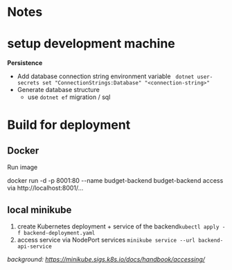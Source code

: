 # Notes

# setup development machine 

**Persistence**
- Add database connection string environment variable
` dotnet user-secrets set "ConnectionStrings:Database" "<connection-string>"`
- Generate database structure 
  - use `dotnet ef` migration / sql


# Build for deployment

## Docker

Run image

 docker run -d -p 8001:80 --name budget-backend budget-backend
 access via http://localhost:8001/...

 ## local minikube

1. create Kubernetes deployment + service of the backend`kubectl apply -f backend-deployment.yaml` 
2. access service via NodePort services `minikube service --url backend-api-service`

*background: https://minikube.sigs.k8s.io/docs/handbook/accessing/*


